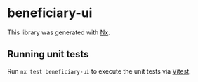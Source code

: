 # beneficiary-ui

This library was generated with [Nx](https://nx.dev).

## Running unit tests

Run `nx test beneficiary-ui` to execute the unit tests via [Vitest](https://vitest.dev/).
